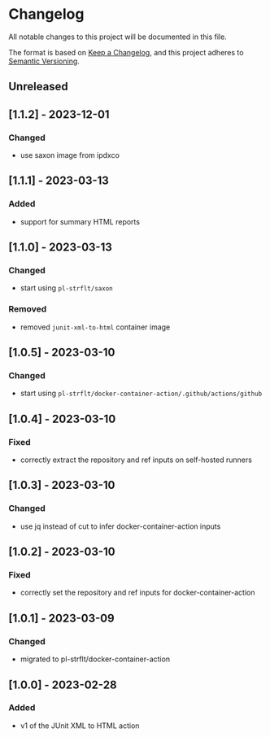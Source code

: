 # Changelog
All notable changes to this project will be documented in this file.

The format is based on [Keep a Changelog](https://keepachangelog.com/en/1.0.0/),
and this project adheres to [Semantic Versioning](https://semver.org/spec/v2.0.0.html).

## Unreleased

## [1.1.2] - 2023-12-01
### Changed
- use saxon image from ipdxco

## [1.1.1] - 2023-03-13
### Added
- support for summary HTML reports

## [1.1.0] - 2023-03-13
### Changed
- start using `pl-strflt/saxon`

### Removed
- removed `junit-xml-to-html` container image

## [1.0.5] - 2023-03-10
### Changed
- start using `pl-strflt/docker-container-action/.github/actions/github`

## [1.0.4] - 2023-03-10
### Fixed
- correctly extract the repository and ref inputs on self-hosted runners

## [1.0.3] - 2023-03-10
### Changed
- use jq instead of cut to infer docker-container-action inputs

## [1.0.2] - 2023-03-10
### Fixed
- correctly set the repository and ref inputs for docker-container-action

## [1.0.1] - 2023-03-09
### Changed
- migrated to pl-strflt/docker-container-action

## [1.0.0] - 2023-02-28
### Added
- v1 of the JUnit XML to HTML action
